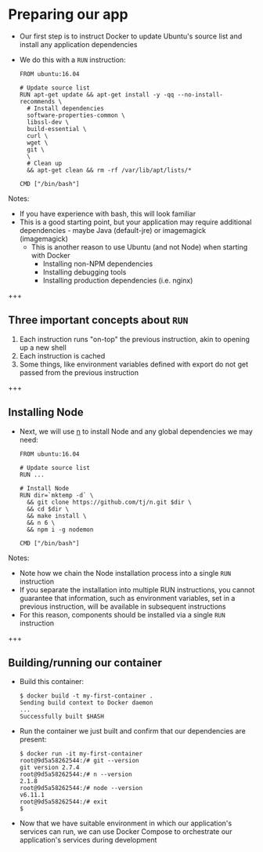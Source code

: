 # Preparing our app

- Our first step is to instruct Docker to update Ubuntu's source list and install any application dependencies
- We do this with a `RUN` instruction:

  ```
  FROM ubuntu:16.04

  # Update source list
  RUN apt-get update && apt-get install -y -qq --no-install-recommends \
    # Install dependencies
    software-properties-common \
    libssl-dev \
    build-essential \
    curl \
    wget \
    git \
    \
    # Clean up
    && apt-get clean && rm -rf /var/lib/apt/lists/*

  CMD ["/bin/bash"]
  ```

Notes:

- If you have experience with bash, this will look familiar
- This is a good starting point, but your application may require additional dependencies - maybe Java (default-jre) or imagemagick (imagemagick)
  - This is another reason to use Ubuntu (and not Node) when starting with Docker
    - Installing non-NPM dependencies
    - Installing debugging tools
    - Installing production dependencies (i.e. nginx)

+++

## Three important concepts about `RUN`

1.  Each instruction runs "on-top" the previous instruction, akin to opening up a new shell
1.  Each instruction is cached
1.  Some things, like environment variables defined with export do not get passed from the previous instruction

+++

## Installing Node

- Next, we will use [n](https://github.com/tj/n) to install Node and any global dependencies we may need:

  ```
  FROM ubuntu:16.04

  # Update source list
  RUN ...

  # Install Node
  RUN dir=`mktemp -d` \
    && git clone https://github.com/tj/n.git $dir \
    && cd $dir \
    && make install \
    && n 6 \
    && npm i -g nodemon

  CMD ["/bin/bash"]
  ```

Notes:

- Note how we chain the Node installation process into a single `RUN` instruction
- If you separate the installation into multiple RUN instructions, you cannot guarantee that information, such as environment variables, set in a previous instruction, will be available in subsequent instructions
- For this reason, components should be installed via a single `RUN` instruction

+++

## Building/running our container

- Build this container:
  ```
  $ docker build -t my-first-container .
  Sending build context to Docker daemon
  ...
  Successfully built $HASH
  ```
- Run the container we just built and confirm that our dependencies are present:

  ```
  $ docker run -it my-first-container
  root@9d5a58262544:/# git --version
  git version 2.7.4
  root@9d5a58262544:/# n --version
  2.1.8
  root@9d5a58262544:/# node --version
  v6.11.1
  root@9d5a58262544:/# exit
  $
  ```

- <!-- .element: class="fragment" --> Now that we have suitable environment in which our application's services can run, we can use Docker Compose to orchestrate our application's services during development
